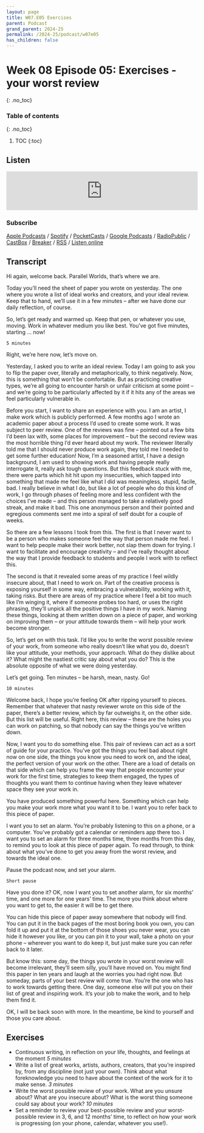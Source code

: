 ```yaml
---
layout: page
title: W07.E05 Exercises
parent: Podcast
grand_parent: 2024-25
permalink: /2024-25/podcast/w07e05
has_children: false
---
```


# Week 08 Episode 05: Exercises - your worst review
{: .no_toc}

### Table of contents
{: .no_toc}

1. TOC
{:toc}

## Listen

<iframe src="https://anchor.fm/olliepalmer/embed/episodes/2021-W8-E5-Action-Your-worst-review-evn6og" height="102px" width="100%" frameborder="0" scrolling="no"></iframe>

### Subscribe

[Apple Podcasts](https://podcasts.apple.com/gb/podcast/parallel-worlds/id1504529134) / [Spotify](https://open.spotify.com/show/3L3RhKaoqQZoU9fIcLuZjz) / [PocketCasts](https://pca.st/ha20534r) / [Google Podcasts](https://www.google.com/podcasts?feed=aHR0cHM6Ly9hbmNob3IuZm0vcy8xODg0YjAwOC9wb2RjYXN0L3Jzcw%3D%3D) / [RadioPublic](https://radiopublic.com/parallel-worlds-WzVy1K) / [CastBox](https://castbox.fm/channel/id2710471?utm_source=podcaster&utm_medium=dlink&utm_campaign=c_2710471&utm_content=Parallel%20Worlds-CastBox_FM) / [Breaker](https://www.breaker.audio/parallel-worlds) / [RSS](https://anchor.fm/s/1884b008/podcast/rss) / [Listen online](https://anchor.fm/olliepalmer)


## Transcript

Hi again, welcome back. Parallel Worlds, that’s where we are.

Today you’ll need the sheet of paper you wrote on yesterday. The one where you wrote a list of ideal works and creators, and your ideal review. Keep that to hand, we’ll use it in a few minutes – after we have done our daily reflection, of course.

So, let’s get ready and warmed up. Keep that pen, or whatever you use, moving. Work in whatever medium you like best. You’ve got five minutes, starting … now!

```
5 minutes
 ```
Right, we’re here now, let’s move on.


Yesterday, I asked you to write an ideal review. Today I am going to ask you to flip the paper over, literally and metaphorically, to think negatively. Now, this is something that won’t be comfortable. But as practicing creative types, we’re all going to encounter harsh or unfair criticism at some point – and we’re going to be particularly affected by it if it hits any of the areas we feel particularly vulnerable in.

Before you start, I want to share an experience with you. I am an artist, I make work which is publicly performed. A few months ago I wrote an academic paper about a process I’d used to create some work. It was subject to peer review. One of the reviews was fine – pointed out a few bits I’d been lax with, some places for improvement – but the second review was the most horrible thing I’d ever heard about my work. The reviewer literally told me that I should never produce work again, they told me I needed to get some further education! Now, I’m a seasoned artist, I have a design background, I am used to showing work and having people really interrogate it, really ask tough questions. But this feedback stuck with me, there were parts which hit hit upon my insecurities, which tapped into something that made me feel like what I did was meaningless, stupid, facile, bad. I really believe in what I do, but like a lot of people who do this kind of work, I go through phases of feeling more and less confident with the choices I’ve made – and this person managed to take a relatively good streak, and make it bad. This one anonymous person and their pointed and egregious   comments sent me into a spiral of self doubt for a couple of weeks.

So there are a few lessons I took from this. The first is that I never want to be a person who makes someone feel the way that person made me feel. I want to help people make their work better, not slap them down for trying. I want to facilitate and encourage creativity – and I’ve really thought about the way that I provide feedback to students and people I work with to reflect this.

The second is that it revealed some areas of my practice I feel wildly insecure about, that I need to work on. Part of the creative process is exposing yourself in some way, embracing a vulnerability, working with it, taking risks. But there are areas of my practice where I feel a bit too much like I’m winging it, where if someone probes too hard, or uses the right phrasing, they’ll unpick all the positive things I have in my work. Naming these things, looking at them written down on a piece of paper, and working on improving them – or your attitude towards them – will help your work become stronger.

So, let’s get on with this task. I’d like you to write the worst possible review of your work, from someone who really doesn’t like what you do, doesn’t like your attitude, your methods, your approach. What do they dislike about it? What might the nastiest critic say about what you do? This is the absolute opposite of what we were doing yesterday.

Let’s get going. Ten minutes – be harsh, mean, nasty. Go!


```
10 minutes
```

Welcome back, I hope you’re feeling OK after ripping yourself to pieces. Remember that whatever that nasty reviewer wrote on this side of the paper, there’s a better review, which by far outweighs it, on the other side. But this list will be useful. Right here, this review – these are the holes you can work on patching, so that nobody can say the things you’ve written down.

Now, I want you to do something else. This pair of reviews can act as a sort of guide for your practice. You’ve got the things you feel bad about right now on one side, the things you know you need to work on, and the ideal, the perfect version of your work on the other. There are a load of details on that side which can help you frame the way that people encounter your work for the first time, strategies to keep them engaged, the types of thoughts you want them to continue having when they leave whatever space they see your work in.

You have produced something powerful here. Something which can help you make your work more what you want it to be. I want you to refer back to this piece of paper.

I want you to set an alarm. You’re probably listening to this on a phone, or a computer. You’ve probably got a calendar or reminders app there too. I want you to set an alarm for three months time, three months from this day, to remind you to look at this piece of paper again. To read through, to think about what you’ve done to get you away from the worst review, and  towards the ideal one.

Pause the podcast now, and set your alarm.
```
Short pause
```
Have you done it? OK, now I want you to set another alarm, for six months’ time, and one more for one years’ time. The more you think about where you want to get to, the easier it will be to get there.

You can hide this piece of paper away somewhere that nobody will find. You can put it in the back pages of the most boring book you own, you can fold it up and put it at the bottom of those shoes you never wear, you can hide it however you like, or you can pin it to your wall, take a photo on your phone – wherever you want to do keep it, but just make sure you can refer back to it later.

But know this: some day, the things you wrote in your worst review will become irrelevant, they’ll seem silly, you’ll have moved on. You might find this paper in ten years and laugh at the worries you had right now. But someday, parts of your best review will come true. You’re the one who has to work towards getting there. One day, someone else will put you on their list of great and inspiring work. It’s your job to make the work, and to help them find it.

OK, I will be back soon with more. In the meantime, be kind to yourself and those you care about.

## Exercises

- Continuous writing, in reflection on your life, thoughts, and feelings at the moment
_5 minutes_
- Write a list of great works, artists, authors, creators, that you’re inspired by, from any discipline (not just your own). Think about what foreknowledge you need to have about the context of the work for it to make sense.
_3 minutes_
- Write the worst possible review of your work. What are you unsure about? What are you insecure about? What is the worst thing someone could say about your work?
_10 minutes_
- Set a reminder to review your best-possible review and your worst-possible review in 3, 6, and 12 months’ time, to reflect on how your work is progressing (on your phone, calendar, whatever you use!).
